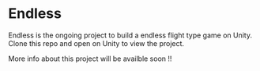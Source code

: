 # Endless

Endless is the ongoing project to build a endless flight type game on Unity.
Clone this repo and open on Unity to view the project.

More info about this project will be availble soon !!
